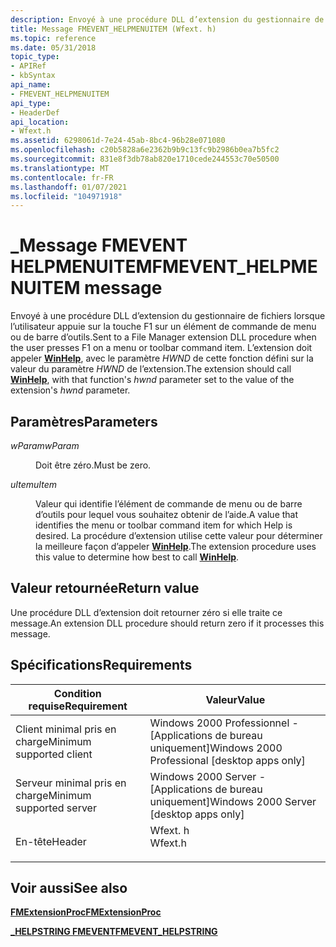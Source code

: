 ```yaml
---
description: Envoyé à une procédure DLL d’extension du gestionnaire de fichiers lorsque l’utilisateur appuie sur la touche F1 sur un élément de commande de menu ou de barre d’outils. L’extension doit appeler WinHelp, avec le paramètre HWND de cette fonction défini sur la valeur du paramètre HWND de l’extension.
title: Message FMEVENT_HELPMENUITEM (Wfext. h)
ms.topic: reference
ms.date: 05/31/2018
topic_type:
- APIRef
- kbSyntax
api_name:
- FMEVENT_HELPMENUITEM
api_type:
- HeaderDef
api_location:
- Wfext.h
ms.assetid: 6298061d-7e24-45ab-8bc4-96b28e071080
ms.openlocfilehash: c20b5828a6e2362b9b9c13fc9b2986b0ea7b5fc2
ms.sourcegitcommit: 831e8f3db78ab820e1710cede244553c70e50500
ms.translationtype: MT
ms.contentlocale: fr-FR
ms.lasthandoff: 01/07/2021
ms.locfileid: "104971918"
---
```

# <a name="fmevent_helpmenuitem-message"></a><span data-ttu-id="3a34e-104">\_Message FMEVENT HELPMENUITEM</span><span class="sxs-lookup"><span data-stu-id="3a34e-104">FMEVENT\_HELPMENUITEM message</span></span>

<span data-ttu-id="3a34e-105">Envoyé à une procédure DLL d’extension du gestionnaire de fichiers lorsque l’utilisateur appuie sur la touche F1 sur un élément de commande de menu ou de barre d’outils.</span><span class="sxs-lookup"><span data-stu-id="3a34e-105">Sent to a File Manager extension DLL procedure when the user presses F1 on a menu or toolbar command item.</span></span> <span data-ttu-id="3a34e-106">L’extension doit appeler [**WinHelp**](/windows/desktop/api/Winuser/nf-winuser-winhelpa), avec le paramètre *HWND* de cette fonction défini sur la valeur du paramètre *HWND* de l’extension.</span><span class="sxs-lookup"><span data-stu-id="3a34e-106">The extension should call [**WinHelp**](/windows/desktop/api/Winuser/nf-winuser-winhelpa), with that function's *hwnd* parameter set to the value of the extension's *hwnd* parameter.</span></span>

## <a name="parameters"></a><span data-ttu-id="3a34e-107">Paramètres</span><span class="sxs-lookup"><span data-stu-id="3a34e-107">Parameters</span></span>

<dl> <dt>

<span data-ttu-id="3a34e-108">*wParam*</span><span class="sxs-lookup"><span data-stu-id="3a34e-108">*wParam*</span></span> 
</dt> <dd><span data-ttu-id="3a34e-109">Doit être zéro.</span><span class="sxs-lookup"><span data-stu-id="3a34e-109">Must be zero.</span></span></dd> <dt>

<span data-ttu-id="3a34e-110">*uItem*</span><span class="sxs-lookup"><span data-stu-id="3a34e-110">*uItem*</span></span> 
</dt> <dd>

<span data-ttu-id="3a34e-111">Valeur qui identifie l’élément de commande de menu ou de barre d’outils pour lequel vous souhaitez obtenir de l’aide.</span><span class="sxs-lookup"><span data-stu-id="3a34e-111">A value that identifies the menu or toolbar command item for which Help is desired.</span></span> <span data-ttu-id="3a34e-112">La procédure d’extension utilise cette valeur pour déterminer la meilleure façon d’appeler [**WinHelp**](/windows/desktop/api/Winuser/nf-winuser-winhelpa).</span><span class="sxs-lookup"><span data-stu-id="3a34e-112">The extension procedure uses this value to determine how best to call [**WinHelp**](/windows/desktop/api/Winuser/nf-winuser-winhelpa).</span></span>

</dd> </dl>

## <a name="return-value"></a><span data-ttu-id="3a34e-113">Valeur retournée</span><span class="sxs-lookup"><span data-stu-id="3a34e-113">Return value</span></span>

<span data-ttu-id="3a34e-114">Une procédure DLL d’extension doit retourner zéro si elle traite ce message.</span><span class="sxs-lookup"><span data-stu-id="3a34e-114">An extension DLL procedure should return zero if it processes this message.</span></span>

## <a name="requirements"></a><span data-ttu-id="3a34e-115">Spécifications</span><span class="sxs-lookup"><span data-stu-id="3a34e-115">Requirements</span></span>



| <span data-ttu-id="3a34e-116">Condition requise</span><span class="sxs-lookup"><span data-stu-id="3a34e-116">Requirement</span></span> | <span data-ttu-id="3a34e-117">Valeur</span><span class="sxs-lookup"><span data-stu-id="3a34e-117">Value</span></span> |
|-------------------------------------|------------------------------------------------------------------------------------|
| <span data-ttu-id="3a34e-118">Client minimal pris en charge</span><span class="sxs-lookup"><span data-stu-id="3a34e-118">Minimum supported client</span></span><br/> | <span data-ttu-id="3a34e-119">Windows 2000 Professionnel - \[Applications de bureau uniquement\]</span><span class="sxs-lookup"><span data-stu-id="3a34e-119">Windows 2000 Professional \[desktop apps only\]</span></span><br/>                         |
| <span data-ttu-id="3a34e-120">Serveur minimal pris en charge</span><span class="sxs-lookup"><span data-stu-id="3a34e-120">Minimum supported server</span></span><br/> | <span data-ttu-id="3a34e-121">Windows 2000 Server - \[Applications de bureau uniquement\]</span><span class="sxs-lookup"><span data-stu-id="3a34e-121">Windows 2000 Server \[desktop apps only\]</span></span><br/>                               |
| <span data-ttu-id="3a34e-122">En-tête</span><span class="sxs-lookup"><span data-stu-id="3a34e-122">Header</span></span><br/>                   | <dl> <span data-ttu-id="3a34e-123"><dt>Wfext. h</dt></span><span class="sxs-lookup"><span data-stu-id="3a34e-123"><dt>Wfext.h</dt></span></span> </dl> |



## <a name="see-also"></a><span data-ttu-id="3a34e-124">Voir aussi</span><span class="sxs-lookup"><span data-stu-id="3a34e-124">See also</span></span>

<dl> <dt>

[<span data-ttu-id="3a34e-125">**FMExtensionProc**</span><span class="sxs-lookup"><span data-stu-id="3a34e-125">**FMExtensionProc**</span></span>](fmextensionproc.md)
</dt> <dt>

[<span data-ttu-id="3a34e-126">**\_HELPSTRING FMEVENT**</span><span class="sxs-lookup"><span data-stu-id="3a34e-126">**FMEVENT\_HELPSTRING**</span></span>](fmevent-helpstring.md)
</dt> </dl>

 

 




